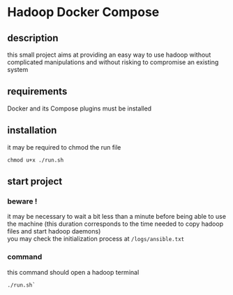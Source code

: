 # Hadoop Docker Compose
## description
this small project aims at providing an easy way to use hadoop without complicated manipulations and without risking to compromise an existing system
## requirements
Docker and its Compose plugins must be installed
## installation
it may be required to chmod the run file  
```console
chmod u+x ./run.sh
```
## start project
### beware !
it may be necessary to wait a bit less than a minute before being able to use the machine (this duration corresponds to the time needed to copy hadoop files and start hadoop daemons)  
you may check the initialization process at `/logs/ansible.txt`
### command
this command should open a hadoop terminal  
```console
./run.sh`
```
